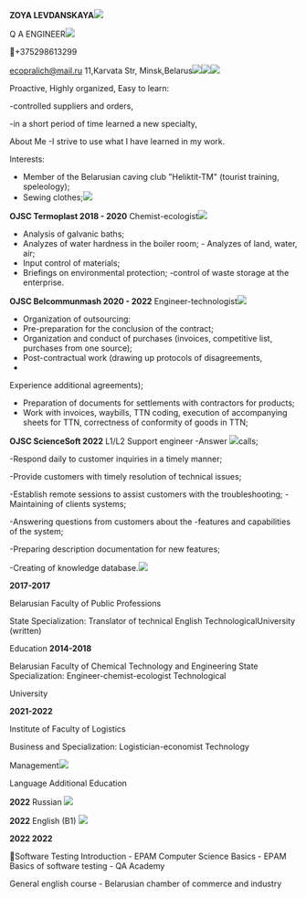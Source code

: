 ﻿**ZOYA LEVDANSKAYA![](Aspose.Words.f3c553ed-eb2f-4e86-a4cd-7ce7f018685c.001.png)**

Q A ENGINEER![](Aspose.Words.f3c553ed-eb2f-4e86-a4cd-7ce7f018685c.002.png)

+375298613299

ecopralich@mail.ru 11,Karvata Str, Minsk,Belarus![](Aspose.Words.f3c553ed-eb2f-4e86-a4cd-7ce7f018685c.003.png)![](Aspose.Words.f3c553ed-eb2f-4e86-a4cd-7ce7f018685c.004.png)![](Aspose.Words.f3c553ed-eb2f-4e86-a4cd-7ce7f018685c.005.png)

Proactive, Highly organized, Easy to learn:

-controlled suppliers and orders,

-in a short period of time learned a new specialty,

About Me -I strive to use what I have learned in my work.

Interests:

- Member of the Belarusian caving club "Heliktit-TM" (tourist training, speleology);
- Sewing clothes;![](Aspose.Words.f3c553ed-eb2f-4e86-a4cd-7ce7f018685c.006.png)

**OJSC Termoplast 2018 - 2020** Chemist-ecologist![](Aspose.Words.f3c553ed-eb2f-4e86-a4cd-7ce7f018685c.007.png)

- Analysis of galvanic baths;
- Analyzes  of  water  hardness  in  the  boiler  room;  -  Analyzes  of  land, water, air;
- Input control of materials;
- Briefings on environmental protection; -control of waste storage at the enterprise.

**OJSC Belcommunmash 2020 - 2022** Engineer-technologist![](Aspose.Words.f3c553ed-eb2f-4e86-a4cd-7ce7f018685c.008.png)

- Organization of outsourcing:
- Pre-preparation for the conclusion of the contract;
- Organization  and  conduct  of  purchases  (invoices,  competitive  list, purchases from one source);
- Post-contractual  work  (drawing  up  protocols   of  disagreements,
-
Experience additional agreements);

- Preparation  of  documents  for  settlements  with  contractors  for products;
- Work with invoices, waybills, TTN coding, execution of accompanying sheets for TTN, correctness of conformity of goods in TTN;

**OJSC ScienceSoft      2022** L1/L2 Support engineer -Answer ![](Aspose.Words.f3c553ed-eb2f-4e86-a4cd-7ce7f018685c.009.png)calls;

-Respond daily to customer inquiries in a timely manner;

-Provide customers with timely resolution of technical issues;

-Establish remote sessions to assist customers with the troubleshooting; -Maintaining of clients systems;

-Answering  questions  from  customers  about  the  -features  and capabilities of the system;

-Preparing description documentation for new features;

-Creating of knowledge database.![](Aspose.Words.f3c553ed-eb2f-4e86-a4cd-7ce7f018685c.010.png)

**2017-2017**

Belarusian Faculty of Public Professions

State  Specialization:  Translator  of  technical  English TechnologicalUniversity  (written)

Education **2014-2018**

Belarusian Faculty of Chemical Technology and Engineering State  Specialization: Engineer-chemist-ecologist Technological 

University

**2021-2022**

Institute  of Faculty of Logistics

Business  and Specialization: Logistician-economist Technology

Management![](Aspose.Words.f3c553ed-eb2f-4e86-a4cd-7ce7f018685c.011.png)

Language Additional Education

**2022** Russian ![](Aspose.Words.f3c553ed-eb2f-4e86-a4cd-7ce7f018685c.012.png)

**2022** English (B1) ![](Aspose.Words.f3c553ed-eb2f-4e86-a4cd-7ce7f018685c.013.png)

**2022 2022**

Software Testing Introduction - EPAM Computer Science Basics - ЕPАМ Basics of software testing - QA Academy

General  english  course  -  Belarusian  chamber  of commerce and industry
